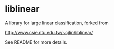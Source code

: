 liblinear
=========

A library for large linear classification, forked from

http://www.csie.ntu.edu.tw/~cjlin/liblinear/

See README for more details.

